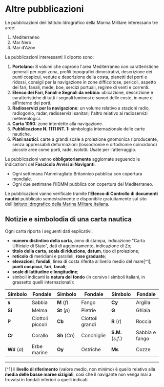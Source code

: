 # Altre pubblicazioni

Le pubblicazioni deii'Istituto Idrografico della Marina Militare interessano tre aree:
 1. Mediterraneo
 1. Mar Nero
 1. Mar d'Azov

Le pubblicazioni interessanti il diporto sono:

 1. **Portolano:**
    8 volumi che coprono l'area Mediterraneo con caratteristiche generali per ogni zona, profili topografici
    dimostrativi, descrizione dei punti cospicui, vedute e descrizione della costa, pianetti dei porti e ridossi,
    consigli per la navigazione in zone difficoltose, pericoli, aspetto dei fari, fanali, mede, boe,
    sercizi portuali, regime di venti e correnti.  
 1. **Elenco dei Fari, Fanali e Segnali da nebbia:**
    ubicazione, descrizione e caratteristiche di tutti i segnali luminosi e sonori delle coste, in mare e all'interno
    dei porti.
 1. **Radioservizi per la navigazione:**
    un volume relativo a stazioni radio, radiogonio, radar, radioservizi sanitari; l'altro relativo ai radioservizi
    metereologici.
 1. **Carta 1050:**
    zone interdette alla navigazione.
 1. **Pubblicazione N. 1111 INT. 1:**
    simbologia internazionale delle carte nautiche.
 1. **Piani nautici**:
    carte a grandi scale a proiezione gnomonica riproducente, senza appressabili deformazioni (lossodromie e
    ortodromie coincidono) piccole aree come porti, rade, isolotti. Usate per l'atterraggio.
    
Le pubblicazioni vanno **obbligatoriamente** aggiornate seguendo le indicazioni del **Fascicolo Avvisi ai Naviganti**.
 - Ogni settimana l'Ammiragliato Britannico pubblica con copertura mondiale.
 - Ogni due settimane l'IIDMM pubblica con copertura del Mediterraneo.
  
Le pubblicazioni vanno verificate tramite l'**Elenco di Controllo di documenti nautici** pubblicato semestralmente
e disponibile gratuitamente sul sito dell'[Istituto Idrografico della Marina Militare Italiana](http://www.marina.difesa.it/conosciamoci/organizzazione/comandienti/scientifici/idrografico/Pagine/home.aspx).

## Notizie e simbolodia di una carta nautica

Ogni carta riporta i seguenti dati esplicativi:

* **numero distintivo della carta**, anno di stampa, indicazione "Carta Ufficiale di Stato", dati di aggionramento,
    indicazione di Zo;
* **titolo della carta**, **scala di riduzione**, **datum**, tipo di proiezione;
* **reticolo** di meridiani e paralleli, **rose graduate**;
* **elevazioni**, **fondali**, linea di costa riferita al livello medio del mare[^1], **punti cospicui**, **fari**,
    **fanali**;
* **scale di latitudine e longitudine**;
* simboli indicanti la **natura del fondo** (in corsivo i simboli italiani, in grassetto quelli internazionali):

| Simbolo      | Fondale          | Simbolo       | Fondale         | Simbolo           | Fondale        |
| ------------ | ---------------- | ------------- | --------------- | ----------------- | -------------- | 
| **s**        | Sabbia           | **M** (*f*)   | Fango           | **Cy**            | Argilla        |
| **Si**       | Melma            | **St** (*p*)  | Pietrie         | **G**             | Ghiaia         |
| **P**        | Ciottoli piccoli | **Cb**        | Ciottoli grandi | **R** (*r*)       | Roccia         |
| **Cr**       | Corallo          | **Sh** (*Cn*) | Conchiglie      | **S.M.** (*s.f.*) | Sabbia e fango |
| **Wd** (*a*) | Erbe marine      | **Oy**        | Ostriche        | **Ms**            | Cozze          |
    
---

[^1] il **livello di riferimento** (valore medio, non minimo) è quello relativo alla **media delle basse maree
sizigiali**, così che il navigante non venga mai a trovatsi in fondali inferiori a quelli indicati.